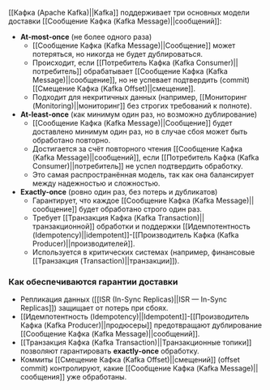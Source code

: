 [[Кафка (Apache Kafka)||Kafka]] поддерживает три основных модели доставки [[Сообщение Кафка (Kafka Message)||сообщений]]:

- **At-most-once** (не более одного раза)
	- [[Сообщение Кафка (Kafka Message)||Сообщение]] может потеряться, но никогда не будет дублироваться.
	- Происходит, если [[Потребитель Кафка (Kafka Consumer)||потребитель]] обрабатывает [[Сообщение Кафка (Kafka Message)||сообщение]], но не успевает подтвердить (commit) [[Смещение Кафка (Kafka Offset)||смещение]].
	- Подходит для некритичных данных (например, [[Мониторинг (Monitoring)||мониторинг]] без строгих требований к полноте).
- **At-least-once** (как минимум один раз, но возможно дублирование)
	- [[Сообщение Кафка (Kafka Message)||Сообщение]] будет доставлено минимум один раз, но в случае сбоя может быть обработано повторно.
	- Достигается за счёт повторного чтения [[Сообщение Кафка (Kafka Message)||сообщений]], если [[Потребитель Кафка (Kafka Consumer)||потребитель]] не успел подтвердить обработку.
	- Это самая распространённая модель, так как она балансирует между надежностью и сложностью.
- **Exactly-once** (ровно один раз, без потерь и дубликатов)
	- Гарантирует, что каждое [[Сообщение Кафка (Kafka Message)||сообщение]] будет обработано строго один раз.
	- Требует [[Транзакция Кафка (Kafka Transaction)||транзакционной]] обработки и поддержки [[Идемпотентность (Idempotency)||idempotent]]-[[Производитель Кафка (Kafka Producer)||производителей]].
	- Используется в критических системах (например, финансовые [[Транзакция (Transaction)||транзакции]]).


### Как обеспечиваются гарантии доставки

- Репликация данных ([[ISR (In-Sync Replicas)||ISR — In-Sync Replicas]]) защищает от потерь при сбоях.
- [[Идемпотентность (Idempotency)||Idempotent]]-[[Производитель Кафка (Kafka Producer)||продюсеры]] предотвращают дублирование [[Сообщение Кафка (Kafka Message)||сообщений]].
- [[Транзакция Кафка (Kafka Transaction)||Транзакционные топики]] позволяют гарантировать **exactly-once** обработку.
- Коммиты [[Смещение Кафка (Kafka Offset)||смещений]] (offset commit) контролируют, какие [[Сообщение Кафка (Kafka Message)||сообщения]] уже обработаны.

